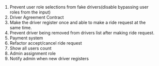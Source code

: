 1. Prevent user role selections from fake drivers(disable bypassing user roles from the input)
2. Driver Agreement Contract
3. Make the driver register once and able to make a ride request at the same time.
4. Prevent driver being removed from drivers list after making ride request.
5. Payment system
6. Refactor accept/cancel ride request
7. Show all users count
8. Admin assignment role
9. Notify admin when new driver registers

